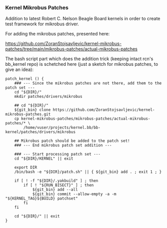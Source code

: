 ### Kernel Mikrobus Patches

Addition to latest Robert C. Nelson Beagle Board kernels in order to create test
framework for mikrobus driver.

For adding the mikrobus patches, presented here:

https://github.com/ZoranStojsavljevic/kernel-mikrobus-patches/tree/main/mikrobus-patches/actual-mikrobus-patches

The bash script part which does the addition trick (keeping intact rcn's bb_kernel
repo) is schetched here (just a sketch for mikrobus patches, to give an idea):

	patch_kernel () {
		### --- Since the mikrobus patches are not there, add them to the patch set ---
		cd "${DIR}/"
		mkdir patches/drivers/mikrobus

		## cd "${DIR}/"
		${git_bin} clone https://github.com/ZoranStojsavljevic/kernel-mikrobus-patches.git
		cp kernel-mikrobus-patches/mikrobus-patches/actual-mikrobus-patches/* \
			/home/vuser/projects/kernel.bb/bb-kernel/patches/drivers/mikrobus

		## Mikrobus patch should be added to the patch set!
		### --- End mikrobus patch set addition ---

		### --- Start processing patch set ---
		cd "${DIR}/KERNEL" || exit

		export DIR
		/bin/bash -e "${DIR}/patch.sh" || { ${git_bin} add . ; exit 1 ; }

		if [ ! -f "${DIR}/.yakbuild" ] ; then
			if [ ! "${RUN_BISECT}" ] ; then
				${git_bin} add --all
				${git_bin} commit --allow-empty -a -m "${KERNEL_TAG}${BUILD} patchset"
			fi
		fi

		cd "${DIR}/" || exit
	}
